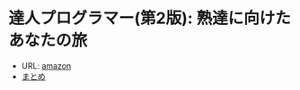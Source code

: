 # 達人プログラマー(第2版): 熟達に向けたあなたの旅

- URL: [amazon](https://www.amazon.co.jp/dp/B07VRS84D1/ref=dp-kindle-redirect?_encoding=UTF8&btkr=1)
- [まとめ](1.md)
